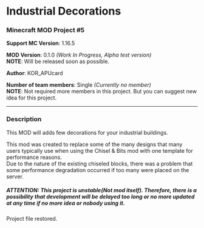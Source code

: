 # Industrial Decorations
### Minecraft MOD Project #5

**Support MC Version**: 1.16.5

**MOD Version**: 0.1.0 *(Work In Progress, Alpha test version)*   
**NOTE**: Will be released soon as possible.

**Author**: KOR_APUcard

**Number of team members**: Single *(Currently no member)*   
**NOTE**: Not required more members in this project. But you can suggest new idea for this project.

-----

### Description
This MOD will adds few decorations for your industrial buildings.

This mod was created to replace some of the many designs that many users typically use when using the Chisel & Bits mod with one template for performance reasons.   
Due to the nature of the existing chiseled blocks, there was a problem that some performance degradation occurred if too many were placed on the server.


##### ATTENTION: This project is unstable(Not mod itself). Therefore, there is a possibility that development will be delayed too long or no more updated at any time if no more idea or nobody using it.

Project file restored.
